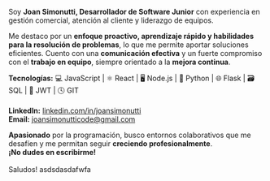 Soy **Joan Simonutti, Desarrollador de Software Junior** con experiencia en gestión comercial, atención al cliente y liderazgo de equipos. <br/>

Me destaco por un **enfoque proactivo, aprendizaje rápido y habilidades para la resolución de problemas**, lo que me permite aportar soluciones eficientes. Cuento con una **comunicación efectiva** y un fuerte compromiso con el **trabajo en equipo**, siempre orientado a la **mejora continua**. <br/> 

**Tecnologías:**
💻 JavaScript | ⚛️ React | 🖥️ Node.js | 🐍 Python | 🌐 Flask | 🗃️ SQL | 🔑 JWT | 🕓 GIT <br/>  
**LinkedIn:** [linkedin.com/in/joansimonutti](https://www.linkedin.com/in/joansimonutti/)  <br/>
**Email:** [joansimonutticode@gmail.com](mailto:joansimonutticode@gmail.com)  <br/>

**Apasionado** por la programación, busco entornos colaborativos que me desafíen y me permitan seguir **creciendo profesionalmente**. <br/> 
**¡No dudes en escribirme!** <br/>  
Saludos!
asdsdasdafwfa
